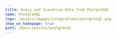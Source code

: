 ```yaml
---
title: Query and Visualize data from PostgreSQL
name: PostgreSQL
logo: /assets/images/integrations/postgresql.png
show_on_homepage: true
path: /data-sources/postgresql
---
```

